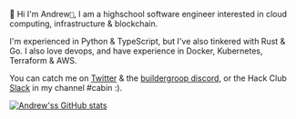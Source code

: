 👋 Hi I'm Andrew`🌁`, I am a highschool software engineer interested in cloud computing, infrastructure & blockchain.

I'm experienced in Python & TypeScript, but I've also tinkered with Rust & Go. I also love devops, and have experience in Docker, Kubernetes, Terraform & AWS.

You can catch me on [Twitter](https://t.nijmeh.xyz) & the [buildergroop discord](https://discord.gg/builders), or the Hack Club [Slack](https://slack.hackclub.com) in my channel #cabin :).

[![Andrew'ss GitHub stats](https://github-readme-stats.vercel.app/api?username=anddddrew)](https://github.com/anddddrew/github-readme-stats)</p>

